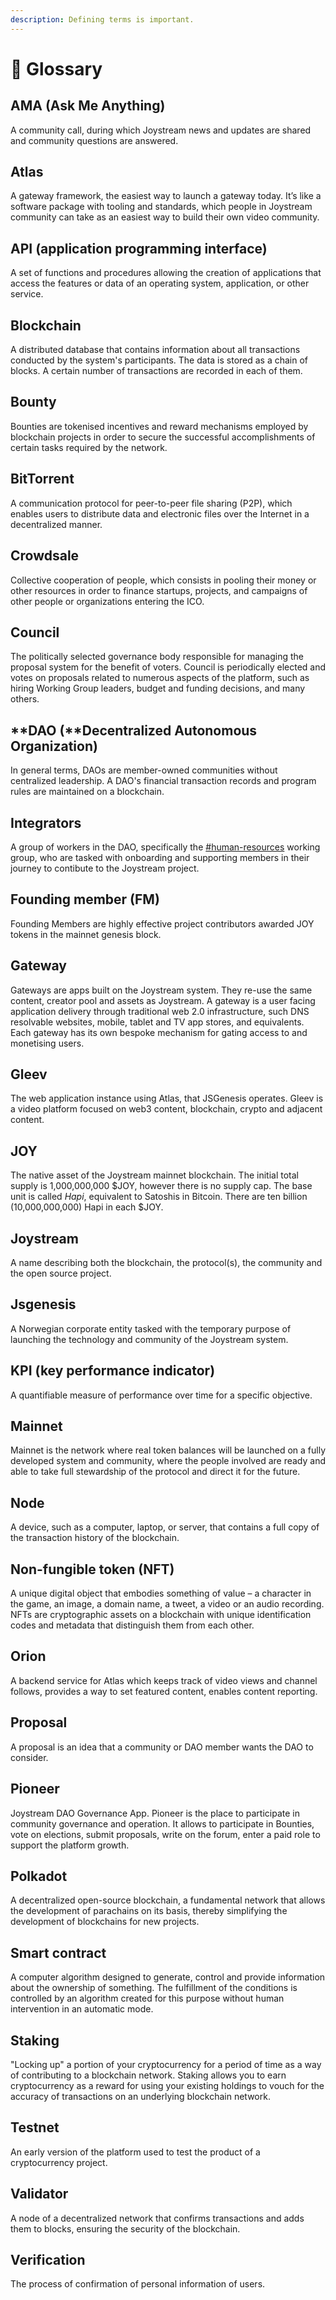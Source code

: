 ```yaml
---
description: Defining terms is important.
---
```


# 📔 Glossary

## AMA (Ask Me Anything)&#x20;

A community call, during which Joystream news and updates are shared and community questions are answered.&#x20;

## **Atlas**

A gateway framework, the easiest way to launch a gateway today. It’s like a software package with tooling and standards, which people in Joystream community can take as an easiest way to build their own video community.

## **API (application programming interface)**

A set of functions and procedures allowing the creation of applications that access the features or data of an operating system, application, or other service.

## **Blockchain**

A distributed database that contains information about all transactions conducted by the system's participants. The data is stored as a chain of blocks. A certain number of transactions are recorded in each of them.

## Bounty

Bounties are tokenised incentives and reward mechanisms employed by blockchain projects in order to secure the successful accomplishments of certain tasks required by the network.

## **BitTorrent**

A communication protocol for peer-to-peer file sharing (P2P), which enables users to distribute data and electronic files over the Internet in a decentralized manner.

## **Crowdsale**

Collective cooperation of people, which consists in pooling their money or other resources in order to finance startups, projects, and campaigns of other people or organizations entering the ICO.

## Council

The politically selected governance body responsible for managing the proposal system for the benefit of voters. Council is periodically elected and votes on proposals related to numerous aspects of the platform, such as hiring Working Group leaders, budget and funding decisions, and many others.

## **DAO (**Decentralized Autonomous Organization)

In general terms, DAOs are member-owned communities without centralized leadership. A DAO's financial transaction records and program rules are maintained on a blockchain.

## Integrators

A group of workers in the DAO, specifically the [#human-resources](system/working-groups.md#human-resources "mention") working group, who are tasked with onboarding and supporting members in their journey to contibute to the Joystream project.&#x20;

## **Founding member (FM)**

Founding Members are highly effective project contributors awarded JOY tokens in the mainnet genesis block.

## Gateway

Gateways are apps built on the Joystream system. They re-use the same content, creator pool and assets as Joystream. A gateway is a user facing application delivery through traditional web 2.0 infrastructure, such DNS resolvable websites, mobile, tablet and TV app stores, and equivalents. Each gateway has its own bespoke mechanism for gating access to and monetising users.

## Gleev

The web application instance using Atlas, that JSGenesis operates. Gleev is a video platform focused on web3 content, blockchain, crypto and adjacent content.

## JOY

The native asset of the Joystream mainnet blockchain. The initial total supply is 1,000,000,000 $JOY, however there is no supply cap. The base unit is called _Hapi_, equivalent to Satoshis in Bitcoin. There are ten billion (10,000,000,000) Hapi in each $JOY.&#x20;

## Joystream

A name describing both the blockchain, the protocol(s), the community and the open source project.

## Jsgenesis

A Norwegian corporate entity tasked with the temporary purpose of launching the technology and community of the Joystream system.

## **KPI (key performance indicator)**

A quantifiable measure of performance over time for a specific objective.

## Mainnet

Mainnet is the network where real token balances will be launched on a fully developed system and community, where the people involved are ready and able to take full stewardship of the protocol and direct it for the future.

## Node

A device, such as a computer, laptop, or server, that contains a full copy of the transaction history of the blockchain.

## **Non-fungible token (NFT)**

A unique digital object that embodies something of value – a character in the game, an image, a domain name, a tweet, a video or an audio recording. NFTs are cryptographic assets on a blockchain with unique identification codes and metadata that distinguish them from each other.

## Orion

A backend service for Atlas which keeps track of video views and channel follows, provides a way to set featured content, enables content reporting.&#x20;

## **Proposal**

A proposal is an idea that a community or DAO member wants the DAO to consider. &#x20;

## **Pioneer**

Joystream DAO Governance App. Pioneer is the place to participate in community governance and operation. It allows to participate in Bounties, vote on elections, submit proposals, write on the forum, enter a paid role to support the platform growth.

## **Polkadot**

A decentralized open-source blockchain, a fundamental network that allows the development of parachains on its basis, thereby simplifying the development of blockchains for new projects.

## **Smart contract**

A computer algorithm designed to generate, control and provide information about the ownership of something. The fulfillment of the conditions is controlled by an algorithm created for this purpose without human intervention in an automatic mode.

## **Staking**

"Locking up" a portion of your cryptocurrency for a period of time as a way of contributing to a blockchain network. Staking allows you to earn cryptocurrency as a reward for using your existing holdings to vouch for the accuracy of transactions on an underlying blockchain network.

## **Testnet**

An early version of the platform used to test the product of a cryptocurrency project.

## **Validator**

A node of a decentralized network that confirms transactions and adds them to blocks, ensuring the security of the blockchain.

## **Verification**

The process of confirmation of personal information of users.
